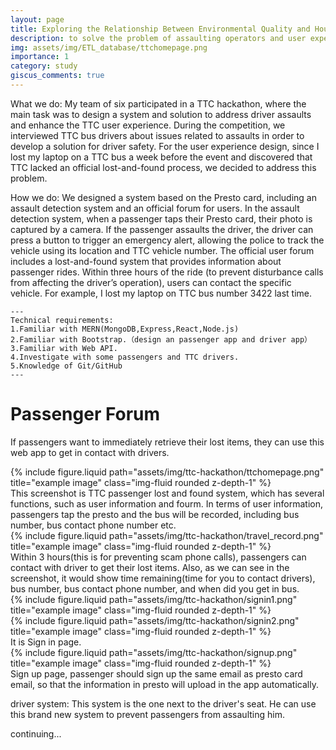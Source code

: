 ```yaml
---
layout: page
title: Exploring the Relationship Between Environmental Quality and Housing prices in Canada:An ETL study in data science
description: to solve the problem of assaulting operators and user experience.
img: assets/img/ETL_database/ttchomepage.png
importance: 1
category: study 
giscus_comments: true
---
```

What we do: My team of six participated in a TTC hackathon, where the main task was to design a system and solution to address driver assaults and enhance the TTC user experience. During the competition, we interviewed TTC bus drivers about issues related to assaults in order to develop a solution for driver safety. For the user experience design, since I lost my laptop on a TTC bus a week before the event and discovered that TTC lacked an official lost-and-found process, we decided to address this problem.

How we do: We designed a system based on the Presto card, including an assault detection system and an official forum for users. In the assault detection system, when a passenger taps their Presto card, their photo is captured by a camera. If the passenger assaults the driver, the driver can press a button to trigger an emergency alert, allowing the police to track the vehicle using its location and TTC vehicle number. The official user forum includes a lost-and-found system that provides information about passenger rides. Within three hours of the ride (to prevent disturbance calls from affecting the driver’s operation), users can contact the specific vehicle. For example, I lost my laptop on TTC bus number 3422 last time.

    ---
    Technical requirements:
    1.Familiar with MERN(MongoDB,Express,React,Node.js)
    2.Familiar with Bootstrap.（design an passenger app and driver app）
    3.Familiar with Web API.
    4.Investigate with some passengers and TTC drivers.
    5.Knowledge of Git/GitHub
    ---

# Passenger Forum
If passengers want to immediately retrieve their lost items, they can use this web app to get in contact with drivers.
<div class="row">
    <div class="col-sm mt-3 mt-md-0">
        {% include figure.liquid path="assets/img/ttc-hackathon/ttchomepage.png" title="example image" class="img-fluid rounded z-depth-1" %}
    </div>
</div>
<div class="caption">
    This screenshot is TTC passenger lost and found system, which has several functions, such as user information and fourm. In terms of user information, passengers tap the presto and the bus will be recorded, including bus number, bus contact phone number etc.
</div>

<div class="row">
    <div class="col-sm mt-3 mt-md-0">
        {% include figure.liquid path="assets/img/ttc-hackathon/travel_record.png" title="example image" class="img-fluid rounded z-depth-1" %}
    </div>
</div>
<div class="caption">
    Within 3 hours(this is for preventing scam phone calls), passengers can contact with driver to get their lost items. Also, as we can see in the screenshot, it would show time remaining(time for you to contact drivers), bus number, bus contact phone number, and when did you get in bus.
</div>

<div class="row justify-content-sm-center">
    <div class="col-sm-8 mt-3 mt-md-0">
        {% include figure.liquid path="assets/img/ttc-hackathon/signin1.png" title="example image" class="img-fluid rounded z-depth-1" %}
    </div>
    <div class="col-sm-4 mt-3 mt-md-0">
        {% include figure.liquid path="assets/img/ttc-hackathon/signin2.png" title="example image" class="img-fluid rounded z-depth-1" %}
    </div>
</div>
<div class="caption">
    It is Sign in page.
</div>

<div class="row">
    <div class="col-sm mt-3 mt-md-0">
        {% include figure.liquid path="assets/img/ttc-hackathon/signup.png" title="example image" class="img-fluid rounded z-depth-1" %}
    </div>
</div>

<div class="caption">
    Sign up page, passenger should sign up the same email as presto card email, so that the information in presto will upload in the app automatically.
</div>

driver system: This system is the one next to the driver's seat. He can use this brand new system to prevent passengers from assaulting him.

continuing...
